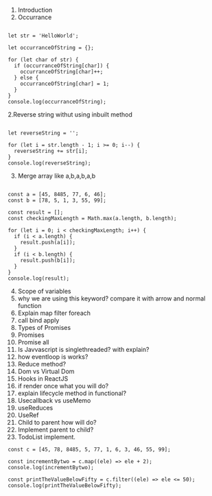 
1. Introduction
2. Occurrance
```

let str = 'HelloWorld';

let occurranceOfString = {};

for (let char of str) {
  if (occurranceOfString[char]) {
    occurranceOfString[char]++;
  } else {
    occurranceOfString[char] = 1;
  }
}
console.log(occurranceOfString);

```
2.Reverse string withut using inbuilt method
```

let reverseString = '';

for (let i = str.length - 1; i >= 0; i--) {
  reverseString += str[i];
}
console.log(reverseString);

```
3. Merge array like a,b,a,b,a,b
```

const a = [45, 8485, 77, 6, 46];
const b = [78, 5, 1, 3, 55, 99];

const result = [];
const checkingMaxLength = Math.max(a.length, b.length);

for (let i = 0; i < checkingMaxLength; i++) {
  if (i < a.length) {
    result.push(a[i]);
  }
  if (i < b.length) {
    result.push(b[i]);
  }
}
console.log(result);

```
4. Scope of variables
5. why we are using this keyword? compare it with arrow and normal function
6. Explain map filter foreach
7. call bind apply
8. Types of Promises
9. Promises
10. Promise all
11. Is Javvascript is singlethreaded? with explain?
12. how eventloop is works?
13. Reduce method?
14. Dom vs Virtual Dom
15. Hooks in ReactJS
16. if render once what you will do?
17. explain lifecycle method in functional?
18. Usecallback vs useMemo
19. useReduces
20. UseRef
21. Child to parent how will do?
22. Implement parent to child?
23. TodoList implement.
```
const c = [45, 78, 8485, 5, 77, 1, 6, 3, 46, 55, 99];

const incrementBytwo = c.map((ele) => ele + 2);
console.log(incrementBytwo);

const printTheValueBelowFifty = c.filter((ele) => ele <= 50);
console.log(printTheValueBelowFifty);
```
